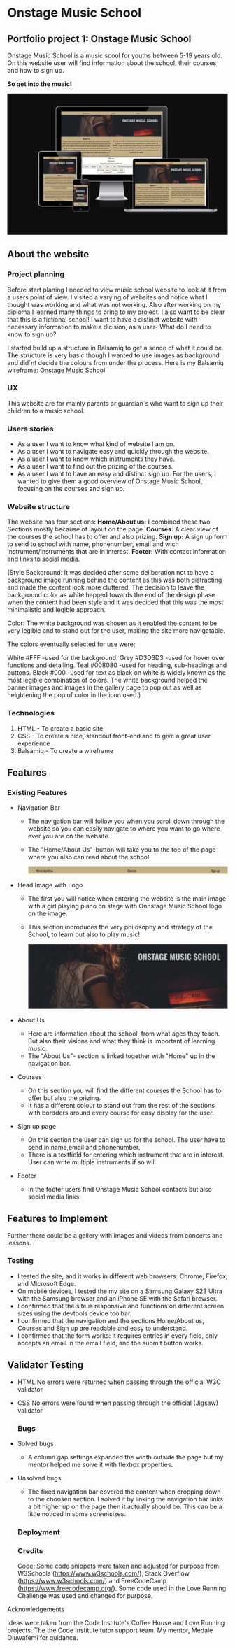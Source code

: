 # Onstage Music School
## Portfolio project 1: Onstage Music School
 Onstage Music School is a music scool for youths between 5-19 years old. On this website user will find information about the school, their courses and how to sign up.

**So get into the music!**

![The responsive image.](https://github.com/jlindeloef/onstage-music-school/blob/main/assets/images/screenshotresponsive.jpg)

## About the website
### Project planning
Before start planing I needed to view music school website to look at it from a users point of view.
I visited a varying of websites and notice what I thought was working and what was not working. Also after working on my diploma I learned many things to bring to my project.
I also want to be clear that this is a fictional school! I want to have a distinct website with necessary information to make a dicision, as a user- What do I need to know to sign up?

I started build up a structure in Balsamiq to get a sence of what it could be. The structure is very basic though I wanted to use images as background and did`nt decide the colours from under the process.
Here is my Balsamiq wireframe: [Onstage Music School](https://github.com/jlindeloef/onstage-music-school/blob/main/assets/images/Onstage%20music%20school.pdf)

### UX
This website are for mainly parents or guardian´s who want to sign up their children to a music school.

### Users stories
- As a user I want to know what kind of website I am on.
- As a user I want to navigate easy and quickly through the website.
- As a user I want to know which instruments they have.
- As a user I want to find out the prizing of the courses.
- As a user I want to have an easy and distinct sign up.
For the users, I wanted to give them a good overview of Onstage Music School, focusing on the courses and sign up.

### Website structure
The website has four sections:
**Home/About us:** I combined these two Sections mostly because of layout on the page. 
**Courses:** A clear view of the courses the school has to offer and also prizing.
**Sign up:** A sign up form to send to school with name, phonenumber, email and wich instrument/instruments that are in interest.
**Footer:** With contact information and links to social media.

(Style
Background: It was decided after some deliberation not to have a background image running behind the content as this was both distracting and made the content look more cluttered. The decision to leave the background color as white happed towards the end of the design phase when the content had been style and it was decided that this was the most minimalistic and legible approach.

Color: The white background was chosen as it enabled the content to be very legible and to stand out for the user, making the site more navigatable.

The colors eventually selected for use were;

White #FFF -used for the background.
Grey #D3D3D3 -used for hover over functions and detailing.
Teal #008080 -used for heading, sub-headings and buttons.
Black #000 -used for text as black on white is widely known as the most legible combination of colors.
The white background helped the banner images and images in the gallery page to pop out as well as heightening the pop of color in the icon used.)

### Technologies
1. HTML - To create a basic site
2. CSS - To create a nice, standout front-end and to give a great user experience
3. Balsamiq - To create a wireframe

## Features

### Existing Features

+ Navigation Bar
  - The navigation bar will follow you when you scroll down through the website so you can easily navigate to where you want to go where ever you are on the website.
  - The "Home/About Us"-button will take you to the top of the page where you also can read about the school.
    
    ![The Navigation bar.](https://github.com/jlindeloef/onstage-music-school/blob/main/assets/images/navigationbar.jpg)

+ Head Image with Logo
  - The first you will notice when entering the website is the main image with a girl playing piano on stage with Onnstage Music School logo on the image.
  - This section indroduces the very philosophy and strategy of the School, to learn but also to play music!

      ![The logo with image.](https://github.com/jlindeloef/onstage-music-school/blob/main/assets/images/logo.png)
+ About Us
  - Here are information about the school, from what ages they teach. But also their visions and what they think is important of learning music.
  - The "About Us"- section is linked together with "Home" up in the navigation bar. 
+ Courses
  - On this section you will find the different courses the School has to offer but also the prizing.
  - It has a different colour to stand out from the rest of the sections with bordders around every course for easy display for the user.
+ Sign up page
  - On this section the user can sign up for the school. The user have to send in name,email and phonenumber.
  - There is a textfield for entering which instrument that are in interest. User can write multiple instruments if so will.
+ Footer
  - In the footer users find Onstage Music School contacts but also social media links.
    
## Features to Implement
Further there could be a gallery with images and videos from concerts and lessons.

### Testing
+ I tested the site, and it works in different web browsers: Chrome, Firefox, and Microsoft Edge.
+ On mobile devices, I tested the my site on a Samsung Galaxy S23 Ultra with the Samsung browser and an iPhone SE with the Safari browser.
+ I confirmed that the site is responsive and functions on different screen sizes using the devtools device toolbar.
+ I confirmed that the navigation and the sections Home/About us, Courses and Sign up are readable and easy to understand.
+ I confirmed that the form works: it requires entries in every field, only accepts an email in the email field, and the submit  button works.

## Validator Testing
+ HTML No errors were returned when passing through the official W3C validator
+ CSS No errors were found when passing through the official (Jigsaw) validator

  ### Bugs
+ Solved bugs
  - A column gap settings expanded the width outside the page but my mentor helped me solve it with flexbox properties.
+ Unsolved bugs
  - The fixed navigation bar covered the content when dropping down to the choosen section. I solved it by linking the navigation bar links a bit higher up on the page then it actually should be. This can be a little noticed in some screensizes.
 
  ### Deployment

  ### Credits
  Code: Some code snippets were taken and adjusted for purpose from W3Schools (https://www.w3schools.com/), Stack Overflow (https://www.w3schools.com/) and FreeCodeCamp (https://www.freecodecamp.org/).
Some code used in the Love Running Challenge was used and changed for purpose.

Acknowledgements

Ideas were taken from the Code Institute's Coffee House and Love Running projects.
The the Code Institute tutor support team.
My mentor, Medale Oluwafemi for guidance.




